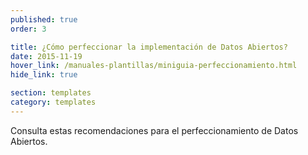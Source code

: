 ```yaml
---
published: true
order: 3

title: ¿Cómo perfeccionar la implementación de Datos Abiertos?
date: 2015-11-19
hover_link: /manuales-plantillas/miniguia-perfeccionamiento.html
hide_link: true

section: templates
category: templates
---
```


Consulta estas recomendaciones para el perfeccionamiento de Datos Abiertos.
